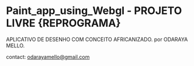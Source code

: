 # Paint_app_using_Webgl - PROJETO LIVRE {REPROGRAMA}
APLICATIVO DE DESENHO COM CONCEITO AFRICANIZADO.
por ODARAYA MELLO.

contact: odarayamello@gmail.com
